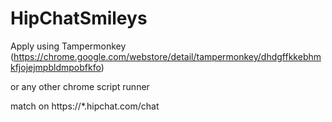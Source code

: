 # HipChatSmileys

Apply using Tampermonkey (https://chrome.google.com/webstore/detail/tampermonkey/dhdgffkkebhmkfjojejmpbldmpobfkfo)

or any other chrome script runner

match on https://*.hipchat.com/chat
